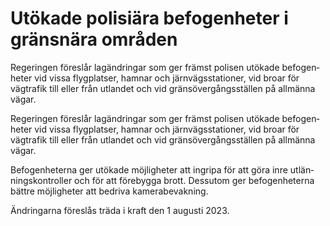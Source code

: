 # Utökade polisiära befogenheter i gränsnära områden

Regeringen före­slår lag­ändringar som ger främst polisen utökade befogen­heter vid vissa flyg­platser, hamnar och järnvägs­stationer, vid broar för vägtrafik till eller från utlan­det och vid gräns­över­gångs­ställen på allmänna vägar.

Regeringen före­slår lag­ändringar som ger främst polisen utökade befogen­heter vid vissa flyg­platser, hamnar och järnvägs­stationer, vid broar för vägtrafik till eller från utlan­det och vid gräns­över­gångs­ställen på allmänna vägar.

Befogen­heterna ger utökade möjlig­heter att ingripa för att göra inre utlän­nings­kontroller och för att före­bygga brott. Dess­utom ger befogen­­heterna bättre möjlig­heter att bedriva kamera­bevakning.

Ändringarna föreslås träda i kraft den 1 augusti 2023.

